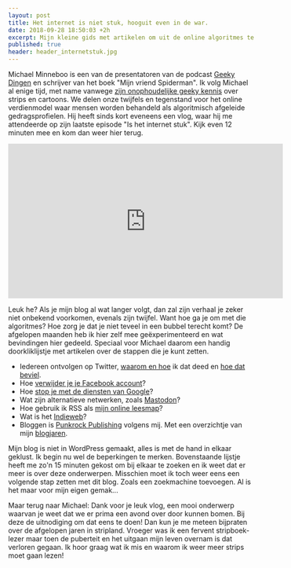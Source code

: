```yaml
---
layout: post
title: Het internet is niet stuk, hooguit even in de war.
date: 2018-09-28 18:50:03 +2h
excerpt: Mijn kleine gids met artikelen om uit de online algoritmes te komen.
published: true
header: header_internetstuk.jpg
---
```

Michael Minneboo is een van de presentatoren van de podcast [Geeky Dingen](/geekydingen) en schrijver van het boek "Mijn vriend Spiderman". Ik volg Michael al enige tijd, met name vanwege [zijn onophoudelijke geeky kennis](http://www.michaelminneboo.nl/) over strips en cartoons. We delen onze twijfels en tegenstand voor het online verdienmodel waar mensen worden behandeld als algoritmisch afgeleide gedragsprofielen. Hij heeft sinds kort eveneens een vlog, waar hij me attendeerde op zijn laatste episode "Is het internet stuk". Kijk even 12 minuten mee en kom dan weer hier terug.

<iframe width="560" height="315" src="https://www.youtube-nocookie.com/embed/3_03OHhAJ6g?rel=0" frameborder="0" allow="autoplay; encrypted-media" allowfullscreen></iframe>

Leuk he? Als je mijn blog al wat langer volgt, dan zal zijn verhaal je zeker niet onbekend voorkomen, evenals zijn twijfel. Want hoe ga je om met die algoritmes? Hoe zorg je dat je niet teveel in een bubbel terecht komt? 
De afgelopen maanden heb ik hier zelf mee geëxperimenteerd en wat bevindingen hier gedeeld. Speciaal voor Michael daarom een handig doorkliklijstje met artikelen over de stappen die je kunt zetten. 

* Iedereen ontvolgen op Twitter, [waarom en hoe](/Ontvolg/) ik dat deed en [hoe dat beviel](/Twitter-uitlezen/). 
* Hoe [verwijder je je Facebook account](/mijn-facebook-account-is-echt-weg/)?
* Hoe [stop je met de diensten van Google](/Afscheid-Google-Apps/)?
* Wat zijn alternatieve netwerken, zoals [Mastodon](/Mastodon/)?
* Hoe gebruik ik RSS als [mijn online leesmap](/RSS-revisited/)?
* Wat is het [Indieweb](/Indieweb)?
* Bloggen is [Punkrock Publishing](/Punkrock-Publishing/) volgens mij. Met een overzichtje van mijn [blogjaren](/blogjaren/).

Mijn blog is niet in WordPress gemaakt, alles is met de hand in elkaar geklust. Ik begin nu wel de beperkingen te merken. Bovenstaande lijstje heeft me zo'n 15 minuten gekost om bij elkaar te zoeken en ik weet dat er meer is over deze onderwerpen. Misschien moet ik toch weer eens een volgende stap zetten met dit blog. Zoals een zoekmachine toevoegen. Al is het maar voor mijn eigen gemak...

Maar terug naar Michael: Dank voor je leuk vlog, een mooi onderwerp waarvan je weet dat we er prima een avond over door kunnen bomen. Bij deze de uitnodiging om dat eens te doen! Dan kun je me meteen bijpraten over de afgelopen jaren in stripland. Vroeger was ik een fervent stripboek-lezer maar toen de puberteit en het uitgaan mijn leven overnam is dat verloren gegaan. Ik hoor graag wat ik mis en waarom ik weer meer strips moet gaan lezen!